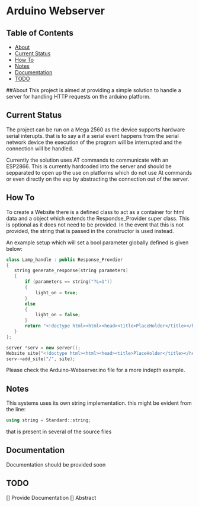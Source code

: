 # Arduino Webserver
## Table of Contents
* [About](#About)
* [Current Status](#Current-Status)
* [How To](#How-To)
* [Notes](#Notes)
* [Documentation](#Documentation)
* [TODO](#TODO)

##About
This project is aimed at providing a simple solution to handle a server for handling HTTP requests on the arduino platform.

## Current Status
The project can be run on a Mega 2560 as the device supports hardware serial interupts. that is to say a if a serial event happens from the serial network device the execution of the program will be interrupted and the connection will be handled.


Currently the solution uses AT commands to communicate with an ESP2866. This is currently hardcoded into the server and should be sepparated to open up the use on platforms which do not use At commands or even directly on the esp by abstracting the connection out of the server.

## How To
To create a Website there is a defined class to act as a container for html data and a object which extends the Respondse_Provider super class. This is optional as it does not need to be provided. In the event that this is not provided, the string that is passed in the constructor is used instead.

An example setup which will set a bool parameter globally defined is given below:
 ```c++
class Lamp_handle : public Response_Provdier
{
    string generate_response(string parameters)
    {
        if (parameters == string("?L=1"))
        {
            light_on = true;
        }
        else
        {
            light_on = false;
        }
        return "<!doctype html><html><head><title>PlaceHolder</title></head><body><H1>This is a placeholder site for now, </H1></body></html>";
    }
};

server *serv = new server();
Website site{"<!doctype html><html><head><title>PlaceHolder</title></head><body><H1>This is a placeholder site for now, </H1></body></html>", new Lamp_handle()};
serv->add_site("/", site);
```
Please check the Arduino-Webserver.ino file for a more indepth example.

## Notes
This systems uses its own string implementation. this might be evident from the line:
```c++
using string = Standard::string;
```
that is present in several of the source files

## Documentation
Documentation should be provided soon

## TODO
[] Provide Documentation
[] Abstract 
